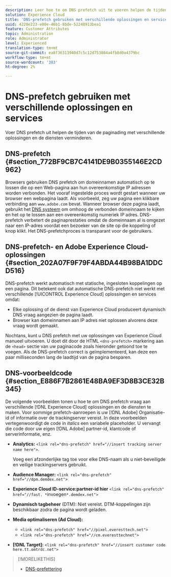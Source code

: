 ```yaml
---
description: Leer hoe te om DNS prefetch uit te voeren helpen de tijden van de paginading met verschillende oplossingen en de diensten in Experience Cloud verminderen.
solution: Experience Cloud
title: 'DNS-prefetch gebruiken met verschillende oplossingen en services '
uuid: 4220e223-e00e-46b1-8bde-52248913bea1
feature: Customer Attributes
topic: Administration
role: Administrator
level: Experienced
translation-type: tm+mt
source-git-commit: ea8f36313940d7c5c12d753084a4fb8d0a4379bc
workflow-type: tm+mt
source-wordcount: '383'
ht-degree: 2%

---
```



# DNS-prefetch gebruiken met verschillende oplossingen en services

Voer DNS prefetch uit helpen de tijden van de paginading met verschillende oplossingen en de diensten verminderen.

## DNS-prefetch {#section_772BF9CB7C4141DE9B0355146E2CD962}

Browsers gebruiken DNS prefetch om domeinnamen automatisch op te lossen die op een Web-pagina aan hun overeenkomstige IP adressen worden verbonden. Het vooraf ingestelde proces wordt gestart wanneer uw browser een webpagina laadt. Als voorbeeld, zeg uw pagina een klikbare verbinding aan `www.adobe.com` bevat. Wanneer browser deze pagina laadt, gebruikt het [DNS systeem](https://www.networksolutions.com/support/what-is-a-domain-name-server-dns-and-how-does-it-work/) om omhoog de verbonden domeinnaam te kijken en het op te lossen aan een overeenkomstig numeriek IP adres. DNS-prefetch verbetert de paginaprestaties omdat de domeinnaam al is omgezet naar een IP-adres voordat een bezoeker van de site op die koppeling of knop klikt. Het DNS-prefetchproces is transparant voor de gebruikers.

## DNS-prefetch- en Adobe Experience Cloud-oplossingen {#section_202A07F9F79F4ABDA44B98BA1DDCD516}

DNS-prefetch werkt automatisch met statische, ingesloten koppelingen op een pagina. Dit betekent ook dat automatische DNS-prefetch niet werkt met verschillende [!UICONTROL Experience Cloud] oplossingen en services omdat:

* Elke oplossing of de dienst van Experience Cloud produceert dynamisch DNS vraag aangezien de pagina laadt.
* Browser kan domeinnamen aan IP adres niet oplossen alvorens deze vraag wordt gemaakt.

Nochtans, kunt u DNS prefetch met uw oplossingen van Experience Cloud manueel uitvoeren. U doet dit door de HTML `<dns-prefetch>` markering aan de `<head>` sectie van uw paginacode zoals hieronder getoond toe te voegen. Als de DNS-prefetch correct is geïmplementeerd, kan deze een paar milliseconden lang de laadtijd van de pagina besparen.

## DNS-voorbeeldcode {#section_E886F7B2861E48BA9EF3D8B3CE32B345}

De volgende voorbeelden tonen u hoe te om DNS prefetch vraag aan verschillende [!DNL Experience Cloud] oplossingen en de diensten te maken. Voor sommige prefetch-aanroepen is uw [!DNL Adobe] Organisatie-id of informatie over de trackingserver vereist. In deze voorbeelden vertegenwoordigt de code in *italics* een variabele placeholder. U vervangt die code door uw eigen [!DNL Adobe] partner-id, klantcode of serverinformatie, enz.

* **Analytics:** `<link rel="dns-prefetch" href="//insert tracking server name here">`.

   Voeg een afzonderlijke tag toe voor elke DNS-naam als u niet-beveiligde en veilige trackingservers gebruikt.

* **Audience Manager:** `<link rel="dns-prefetch" href="//dpm.demdex.net">`

* **Experience Cloud ID-service:partner-id hier** `<link rel="dns-prefetch" href="//fast. *`invoegen`*.demdex.net">`

* **Dynamisch tagbeheer**  (DTM): Niet vereist. DTM-koppelingen zijn beschikbaar zodra de pagina wordt geladen.

* **Media optimaliseren (Ad Cloud):**

   * `<link rel="dns-prefetch" href="//pixel.everesttech.net">`
   * `<link rel="dns-prefetch" href="//cm.everesttechnet">`


* **[!DNL Target]:** `<link rel="dns-prefetch" href="//insert customer code here.tt.omtrdc.net">`

>[!MORELIKETHIS]
>
>* [DNS-prefettering](https://www.chromium.org/developers/design-documents/dns-prefetching)

